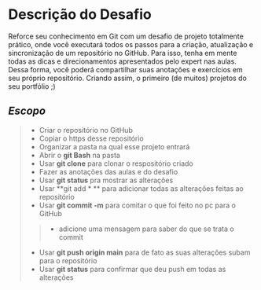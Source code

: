 # Descrição do Desafio

Reforce seu conhecimento em Git com um desafio de projeto totalmente prático, onde você executará todos os passos para a criação, atualização e sincronização de um repositório no GitHub. 
Para isso, tenha em mente todas as dicas e direcionamentos apresentados pelo expert nas aulas. 
Dessa forma, você poderá compartilhar suas anotações e exercícios em seu próprio repositório. 
Criando assim, o primeiro (de muitos) projetos do seu portfólio ;)

## _Escopo_

> - Criar o repositório no GitHub
> - Copiar o https desse repositório
> - Organizar a pasta na qual esse projeto entrará
> - Abrir o **git Bash** na pasta
> - Usar **git clone** para clonar o respositório criado 
> - Fazer as anotações das aulas e do desafio
> - Usar **git status** pra mostrar as alterações
> - Usar **git add * ** para adicionar todas as alterações feitas ao repositório
> - Usar **git commit -m** para comitar o que foi feito no pc para o GitHub 
>> - adicione uma mensagem para saber do que se trata o commit
> - Usar **git push origin main** para de fato as suas alterações subam para o repositório
> - Usar **git status** para confirmar que deu push em todas as alterações
